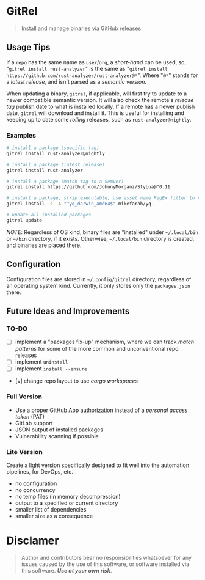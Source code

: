 # GitRel

> Install and manage binaries via GitHub releases

## Usage Tips

If a `repo` has the same name as `user`/`org`, a *short-hand* can be used,
so, "`gitrel install rust-analyzer`" is the same as
"`gitrel install https://github.com/rust-analyzer/rust-analyzer@*`".
Where "`@*`" stands for a *latest release*, and isn't parsed as a
*semantic version*.

When updating a binary, `gitrel`, if applicable, will first try to update to
a newer compatible semantic version. It will also check the remote's
*release tag* publish date to what is installed locally. If a remote has a newer
publish date, `gitrel` will download and install it. This is useful for
installing and keeping up to date some *rolling* releases,
such as `rust-analyzer@nightly`.

### Examples

```bash
# install a package (specific tag)
gitrel install rust-analyzer@nightly

# install a package (latest release)
gitrel install rust-analyzer

# install a package (match tag to a SemVer)
gitrel install https://github.com/JohnnyMorganz/StyLua@^0.11

# install a package, strip executable, use asset name RegEx filter to resolve conflicts
gitrel install -s -A "^yq_darwin_amd64$" mikefarah/yq

# update all installed packages
gitrel update
```

*NOTE*: Regardless of OS kind, binary files are "installed" under `~/.local/bin`
or `~/bin` directory, if it exists. Otherwise, `~/.local/bin` directory is
created, and binaries are placed there.

## Configuration

Configuration files are stored in `~/.config/gitrel` directory, regardless of
an operating system kind. Currently, it only stores only the `packages.json` there.

## Future Ideas and Improvements

### TO-DO

- [ ] implement a "packages fix-up" mechanism, where we can track _match patterns_ for some of the
more common and unconventional repo releases
- [ ] implement `uninstall`
- [ ] implement `install --ensure`
- [v] change repo layout to use *cargo workspaces*

### Full Version

- Use a proper GitHub App authorization instead of a *personal access token* (PAT)
- GitLab support
- JSON output of installed packages
- Vulnerability scanning if possible

### Lite Version

Create a light version specifically designed to fit well into the automation
pipelines, for DevOps, etc.

- no configuration
- no concurrency
- no temp files (in memory decompression)
- output to a specified or current directory
- smaller list of dependencies
- smaller size as a consequence

# Disclamer

> Author and contributors bear no responsibilities whatsoever for any issues
> caused by the use of this software, or software installed via this software.
> __*Use at your own risk*__.
